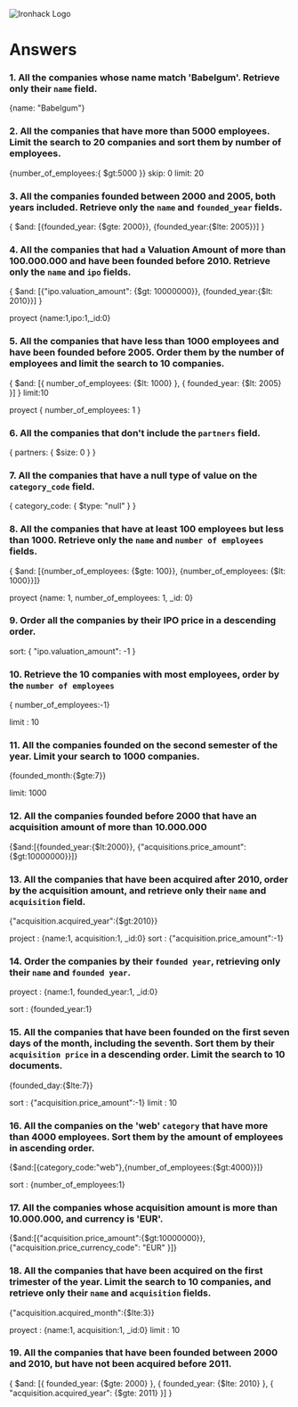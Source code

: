 ![Ironhack Logo](https://i.imgur.com/1QgrNNw.png)

# Answers

### 1. All the companies whose name match 'Babelgum'. Retrieve only their `name` field.

<!-- Your Code Goes Here -->    {name: "Babelgum"}

### 2. All the companies that have more than 5000 employees. Limit the search to 20 companies and sort them by **number of employees**.

<!-- Your Code Goes Here -->    {number_of_employees:{ $gt:5000 }} skip: 0 limit: 20 
                   
### 3. All the companies founded between 2000 and 2005, both years included. Retrieve only the `name` and `founded_year` fields.

<!-- Your Code Goes Here --> { $and: [{founded_year: {$gte: 2000}}, {founded_year:{$lte: 2005}}] } 

### 4. All the companies that had a Valuation Amount of more than 100.000.000 and have been founded before 2010. Retrieve only the `name` and `ipo` fields.

<!-- Your Code Goes Here -->  { $and: [{"ipo.valuation_amount": {$gt: 10000000}}, {founded_year:{$lt: 2010}}] }
 proyect     {name:1,ipo:1,_id:0}
### 5. All the companies that have less than 1000 employees and have been founded before 2005. Order them by the number of employees and limit the search to 10 companies.

<!-- Your Code Goes Here -->     { $and: [{ number_of_employees: {$lt: 1000} }, { founded_year: {$lt: 2005} }] } limit:10
proyect     { number_of_employees: 1 }            

### 6. All the companies that don't include the `partners` field.

<!-- Your Code Goes Here -->      { partners: { $size: 0 } }  

### 7. All the companies that have a null type of value on the `category_code` field.

<!-- Your Code Goes Here -->  { category_code: { $type: "null" } }

### 8. All the companies that have at least 100 employees but less than 1000. Retrieve only the `name` and `number of employees` fields.

<!-- Your Code Goes Here -->     { $and: [{number_of_employees: {$gte: 100}}, {number_of_employees: {$lt: 1000}}]} 
proyect {name: 1, number_of_employees: 1, _id: 0}

### 9. Order all the companies by their IPO price in a descending order.

<!-- Your Code Goes Here --> sort:  { "ipo.valuation_amount": -1 }

### 10. Retrieve the 10 companies with most employees, order by the `number of employees`

<!-- Your Code Goes Here --> { number_of_employees:-1}
limit : 10 

### 11. All the companies founded on the second semester of the year. Limit your search to 1000 companies.

<!-- Your Code Goes Here --> {founded_month:{$gte:7}} 
limit: 1000

### 12. All the companies founded before 2000 that have an acquisition amount of more than 10.000.000

<!-- Your Code Goes Here -->  {$and:[{founded_year:{$lt:2000}}, {"acquisitions.price_amount":{$gt:10000000}}]}

### 13. All the companies that have been acquired after 2010, order by the acquisition amount, and retrieve only their `name` and `acquisition` field.

<!-- Your Code Goes Here --> {"acquisition.acquired_year":{$gt:2010}}
project : {name:1, acquisition:1, _id:0}
sort : {"acquisition.price_amount":-1}

### 14. Order the companies by their `founded year`, retrieving only their `name` and `founded year`.

<!-- Your Code Goes Here -->    proyect : {name:1, founded_year:1, _id:0}
sort : {founded_year:1}

### 15. All the companies that have been founded on the first seven days of the month, including the seventh. Sort them by their `acquisition price` in a descending order. Limit the search to 10 documents.

<!-- Your Code Goes Here --> {founded_day:{$lte:7}}
sort : {"acquisition.price_amount":-1}
limit : 10

### 16. All the companies on the 'web' `category` that have more than 4000 employees. Sort them by the amount of employees in ascending order.

<!-- Your Code Goes Here --> {$and:[{category_code:"web"},{number_of_employees:{$gt:4000}}]}		
sort : {number_of_employees:1}


### 17. All the companies whose acquisition amount is more than 10.000.000, and currency is 'EUR'.

<!-- Your Code Goes Here -->    {$and:[{"acquisition.price_amount":{$gt:10000000}},{"acquisition.price_currency_code": "EUR" }]}

### 18. All the companies that have been acquired on the first trimester of the year. Limit the search to 10 companies, and retrieve only their `name` and `acquisition` fields.

<!-- Your Code Goes Here -->    {"acquisition.acquired_month":{$lte:3}}
proyect : {name:1, acquisition:1, _id:0}
limit : 10

### 19. All the companies that have been founded between 2000 and 2010, but have not been acquired before 2011.

<!-- Your Code Goes Here -->       { $and: [{ founded_year: {$gte: 2000} }, { founded_year: {$lte: 2010} }, { "acquisition.acquired_year": {$gte: 2011} }] }  
